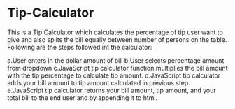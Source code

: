 # Tip-Calculator

This is a Tip Calculator which calculates the percentage of tip user want to give and also splits the bill equally between number of persons on the table.
Following are the steps followed int the calculator:

a.User enters in the dollar amount of bill
b.User selects percentage amount from dropdown
c.JavaScript tip calculator function multiplies the bill amount with the tip percentage to calculate tip amount.
d.JavaScript tip calculator adds your bill amount to tip amount calculated in previous step.
e.JavaScript tip calculator returns your bill amount, tip amount, and your total bill to the end user and by appending it to html.

